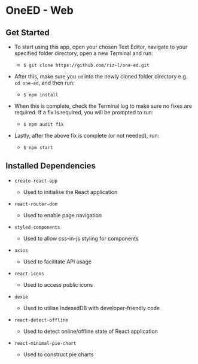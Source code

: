 # OneED - Web

## Get Started

- To start using this app, open your chosen Text Editor, navigate to your specified folder directory, open a new Terminal and run:

  - `$ git clone https://github.com/riz-l/one-ed.git`

- After this, make sure you `cd` into the newly cloned folder directory e.g. `cd one-ed`, and then run:

  - `$ npm install`

- When this is complete, check the Terminal log to make sure no fixes are required. If a fix is required, you will be prompted to run:

  - `$ npm audit fix`

- Lastly, after the above fix is complete (or not needed), run:
  - `$ npm start`

## Installed Dependencies

- `create-react-app`

  - Used to initialise the React application

- `react-router-dom`

  - Used to enable page navigation

- `styled-components`

  - Used to allow css-in-js styling for components

- `axios`

  - Used to facilitate API usage

- `react-icons`

  - Used to access public icons

- `dexie`

  - Used to utilise IndexedDB with developer-friendly code

- `react-detect-offline`
  - Used to detect online/offline state of React application
- `react-minimal-pie-chart`
  - Used to construct pie charts
